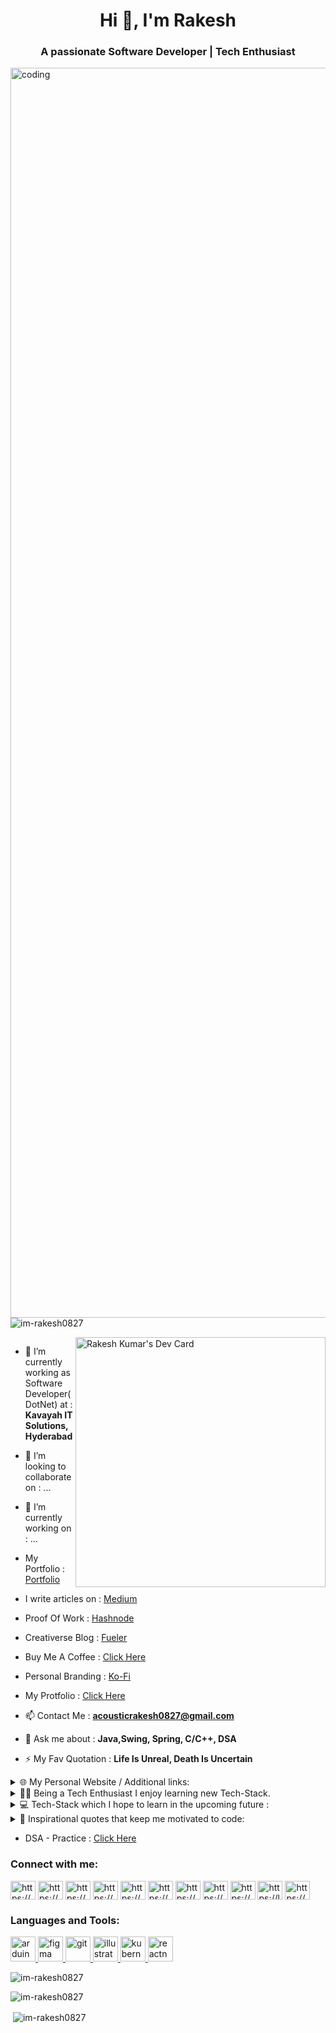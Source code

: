 <h1 align="center">Hi 👋, I'm Rakesh</h1>
<h3 align="center">A passionate Software Developer | Tech Enthusiast</h3>
<div>
    <img align="left" alt="coding" width="2000"
    src="https://hnwebmarketingseo.files.wordpress.com/2018/06/giphy.gif?w=1108">
<p align="left"> <img
        src="https://komarev.com/ghpvc/?username=im-rakesh0827&label=Profile%20views&color=0e75b6&style=flat"
        alt="im-rakesh0827" /> </p>
</div>
<div>
    <a href="https://app.daily.dev/im_rakesh0827"><img src="https://api.daily.dev/devcards/af8267d7f3354450901bc26ab429a635.png?r=kx1" width="400"   align="right" alt="Rakesh Kumar's Dev Card"/></a>
</div>

<p align="left"> <a href="https://twitter.com/" target="blank"><img
            src="https://img.shields.io/twitter/follow/?logo=twitter&style=for-the-badge" alt="" /></a> </p>

- 🌱 I’m currently working as Software Developer(DotNet) at : **Kavayah IT Solutions, Hyderabad**

- 👯 I’m looking to collaborate on : ...

- 🔭 I’m currently working on : ...<!-- [E-Voting System](https://github.com/im-rakesh0827/E-Voting-System) -->

<!-- - 🤝 I’m looking for help with [E-Voting System](https://github.com/im-rakesh0827/E-Voting-System) -->

- My Portfolio : [Portfolio](https://im-rakesh0827.github.io/Portfolio-Website/)

- I write articles on : [Medium](https://medium.com/@im-rakesh0827)

- Proof Of Work : [Hashnode](https://hashnode.com/@imrakesh0827)

- Creativerse Blog : [Fueler](https://fueler.io/im_rakesh0827)

- Buy Me A Coffee : [Click Here](https://www.buymeacoffee.com/im_rakesh0827)

- Personal Branding : [Ko-Fi](https://ko-fi.com/im_rakesh0827) 

- My Protfolio : [Click Here](https://im-rakesh0827.github.io/Portfolio-Website/)

- 📫 Contact Me : **acousticrakesh0827@gmail.com**

- 💬 Ask me about : **Java,Swing, Spring, C/C++, DSA**

- ⚡ My Fav Quotation : **Life Is Unreal, Death Is Uncertain**

<details>
    <summary>🌐 My Personal Website / Additional links: </summary>
    <br />
    <div>
        <a href="https://github.com/im-rakesh0827"><img
                src="https://img.shields.io/badge/Personal Site-100000?style=for-the-badge&logo=github&logoColor=white" /></a>
        <a href="https://im-rakesh0827.github.io/Portfolio-Website/"><img
                src="https://img.shields.io/badge/Scratch%20Portfolio-4D97FF?style=for-the-badge&logo=Scratch&logoColor=white" /></a>
    </div>
</details>

<details>
    <summary>
        👨‍💻 Being a Tech Enthusiast I enjoy learning new Tech-Stack.
    </summary>
    <br />
    <div>
        <img src="https://img.shields.io/badge/Java-007ACC?style=for-the-badge&logo=java&logoColor=white" />
        <img src="https://img.shields.io/badge/CPP-007ACC?style=for-the-badge&logo=cplusplus&logoColor=white" />
        <img src="https://img.shields.io/badge/MySQL-478CBF?style=for-the-badge&logo=mysql&logoColor=white" />
        <img src="https://img.shields.io/badge/HTML5-F16529?style=for-the-badge&logo=html5&logoColor=white" />
        <img src="https://img.shields.io/badge/CSS3-1572B6?style=for-the-badge&logo=css&logoColor=white" />
        <img src="https://img.shields.io/badge/JavaScript-F7DF1E?style=for-the-badge&logo=javascript&logoColor=white" />
        <img src="https://img.shields.io/badge/Spring-007ACC?style=for-the-badge&logo=Spring-007ACC&logoColor=white" />
        <img
            src="https://img.shields.io/badge/Spring Boot-007ACC?style=for-the-badge&logo=spring-boot&logoColor=white" />
        <img src="https://img.shields.io/badge/Netlify-00C7B7?style=for-the-badge&logo=netlify&logoColor=white" />
        <img src="https://img.shields.io/badge/Heroku-430098?style=for-the-badge&logo=heroku&logoColor=white" />
        <img src="https://img.shields.io/badge/Git-F05032?style=for-the-badge&logo=git&logoColor=white" />
        <img src="https://img.shields.io/badge/Postman-FF6C37?style=for-the-badge&logo=Postman&logoColor=white" />
        <img
            src="https://img.shields.io/badge/IntelliJ%20Idea-0078D4?style=for-the-badge&logo=IntelliJ&logoColor=white" />
        <img
            src="https://img.shields.io/badge/VS%20Code-0078D4?style=for-the-badge&logo=visual%20studio%20code&logoColor=white" />
    </div>
</details>

<details>
    <summary>
        💻 Tech-Stack which I hope to learn in the upcoming future :
    </summary>
    <br />
    <div>
        <img src="https://img.shields.io/badge/React-20232A?style=for-the-badge&logo=react&logoColor=white" />
        <img src="https://img.shields.io/badge/Express.js-404D59?style=for-the-badge&logo=express&logoColor=white" />
        <img src="https://img.shields.io/badge/Node.js-43853D?style=for-the-badge&logo=node.js&logoColor=white" />
        <img src="https://img.shields.io/badge/Bootstrap-563D7C?style=for-the-badge&logo=bootstrap&logoColor=white" />
        <img src="https://img.shields.io/badge/Material%20UI-007FFF?style=for-the-badge&logo=mui&logoColor=white" />
        <img src="https://img.shields.io/badge/Next.js-000000?style=for-the-badge&logo=nextdotjs&logoColor=white" />
        <img src="https://img.shields.io/badge/Firebase-FF9900?style=for-the-badge&logo=firebase&logoColor=white" />
        <img src="https://img.shields.io/badge/AI/ML-262c3e?style=for-the-badge&logo=probot&logoColor=white" />
        <img src="https://img.shields.io/badge/Swift-FA7343?style=for-the-badge&logo=swift&logoColor=white" />
        <img
            src="https://img.shields.io/badge/Swift%20Playgrounds-FA7343?style=for-the-badge&logo=swift&logoColor=white" />
        <img src="https://img.shields.io/badge/Python-239120?style=for-the-badge&logo=python&logoColor=white" />
        <img src="https://img.shields.io/badge/React_Native-20232A?style=for-the-badge&logo=react&logoColor=61DAFB" />
        <img src="https://img.shields.io/badge/Redux-593D88?style=for-the-badge&logo=redux&logoColor=white">
        <img src="https://img.shields.io/badge/storybook-FF4785?style=for-the-badge&logo=storybook&logoColor=white">
        <img src="https://img.shields.io/badge/Gatsby-663399?style=for-the-badge&logo=gatsby&logoColor=white" />
        <img
            src="https://img.shields.io/badge/Semantic%20UI-35BDB2?style=for-the-badge&logo=semanticuireact&logoColor=white" />
        <img src="https://img.shields.io/badge/Dart-0175C2?style=for-the-badge&logo=dart&logoColor=white" />
        <img src="https://img.shields.io/badge/Flutter-02569B?style=for-the-badge&logo=flutter&logoColor=white" />
        <img src="https://img.shields.io/badge/Ruby-CC342D?style=for-the-badge&logo=ruby&logoColor=white" />
        <img
            src="https://img.shields.io/badge/Ruby_on_Rails-CC0000?style=for-the-badge&logo=ruby-on-rails&logoColor=white" />
        <img src="https://img.shields.io/badge/Twine-1ED760?style=for-the-badge&logo=payoneer&logoColor=white" />
        <img
            src="https://img.shields.io/badge/Sugarcube-F34E68?style=for-the-badge&logo=hack-the-box&logoColor=white" />
        <img src="https://img.shields.io/badge/Phaser.js-F15B2A?style=for-the-badge&logo=starship&logoColor=white" />
        <img src="https://img.shields.io/badge/GDevelop-007DB8?style=for-the-badge&logo=Gitee&logoColor=white" />
        <img src="https://img.shields.io/badge/Solidity-e6e6e6?style=for-the-badge&logo=solidity&logoColor=black" />
        <a href="https://ethereum.org/en/web3/"><img src="https://img.shields.io/badge/Web3.js-F16822?style=for-the-badge&logo=web3.js&logoColor=white" /></a>
        <img src="https://img.shields.io/badge/Supabase-181818?style=for-the-badge&logo=supabase&logoColor=white" />
    </div>
</details>



<details>
    <summary>💬 Inspirational quotes that keep me motivated to code:</summary>
    <br />
    <ul>
        <li id="quote2021">
            <i>
                The key to success in life is having that lifelong passion for learning that extends beyond good grades
                &
                test scores. @2022 🎓
            </i>
        </li>
        <br />
        <li id="quote2022">
            <i>
                To become a great software developer, you must continuously read, learn, and code 📚.
            </i>
        </li>
        <br />
        <li id="quote2023">
            <i>
                Software development changed my life. Now, I want to use software development to change the lives of
                others.
            </i>
        </li>
    </ul>
</details>

<!--
- 📄 Resume : [Click Here](https://drive.google.com/file/d/1OIksM5MNMzDVDapXMjpe_rfRhZHDM6yy/view?usp=share_link)
-->
- DSA - Practice : [Click Here](https://www.techinterviewhandbook.org/grind75?weeks=26&hours=10&difficulty=Medium&difficulty=Hard&difficulty=Easy)

<h3 align="left">Connect with me:</h3>
<p align="left">
    <a href="https://linkedin.com/in/https://www.linkedin.com/in/im-rakesh0827/" target="blank"><img align="center"
            src="https://raw.githubusercontent.com/rahuldkjain/github-profile-readme-generator/master/src/images/icons/Social/linked-in-alt.svg"
            alt="https://www.linkedin.com/in/im-rakesh0827/" height="30" width="40" /></a>
    <a href="https://stackoverflow.com/users/https://stackoverflow.com/users/13960854/rakesh-kumar" target="blank"><img
            align="center"
            src="https://raw.githubusercontent.com/rahuldkjain/github-profile-readme-generator/master/src/images/icons/Social/stack-overflow.svg"
            alt="https://stackoverflow.com/users/13960854/rakesh-kumar" height="30" width="40" /></a>
    <a href="https://kaggle.com/https://www.kaggle.com/imrakesh0827" target="blank"><img align="center"
            src="https://raw.githubusercontent.com/rahuldkjain/github-profile-readme-generator/master/src/images/icons/Social/kaggle.svg"
            alt="https://www.kaggle.com/imrakesh0827" height="30" width="40" /></a>
    <a href="https://fb.com/https://www.facebook.com/im.rakesh0827" target="blank"><img align="center"
            src="https://raw.githubusercontent.com/rahuldkjain/github-profile-readme-generator/master/src/images/icons/Social/facebook.svg"
            alt="https://www.facebook.com/im.rakesh0827" height="30" width="40" /></a>
    <a href="https://instagram.com/https://www.instagram.com/im_rakesh0827/" target="blank"><img align="center"
            src="https://raw.githubusercontent.com/rahuldkjain/github-profile-readme-generator/master/src/images/icons/Social/instagram.svg"
            alt="https://www.instagram.com/im_rakesh0827/" height="30" width="40" /></a>
    <a href="https://hashnode.com/https://hashnode.com/@imrakesh0827" target="blank"><img align="center"
            src="https://raw.githubusercontent.com/rahuldkjain/github-profile-readme-generator/master/src/images/icons/Social/hashnode.svg"
            alt="https://hashnode.com/@imrakesh0827" height="30" width="40" /></a>
    <a href="https://medium.com/https://medium.com/@im-rakesh0827" target="blank"><img align="center"
            src="https://raw.githubusercontent.com/rahuldkjain/github-profile-readme-generator/master/src/images/icons/Social/medium.svg"
            alt="https://medium.com/@im-rakesh0827" height="30" width="40" /></a>
    <a href="https://www.codechef.com/users/https://www.codechef.com/users/rakesh_0827" target="blank"><img
            align="center" src="https://cdn.jsdelivr.net/npm/simple-icons@3.1.0/icons/codechef.svg"
            alt="https://www.codechef.com/users/rakesh_0827" height="30" width="40" /></a>
    <a href="https://www.hackerrank.com/https://www.hackerrank.com/im_rakesh0827" target="blank"><img align="center"
            src="https://raw.githubusercontent.com/rahuldkjain/github-profile-readme-generator/master/src/images/icons/Social/hackerrank.svg"
            alt="https://www.hackerrank.com/im_rakesh0827" height="30" width="40" /></a>
    <a href="https://www.leetcode.com/https://leetcode.com/im_rakesh0827/" target="blank"><img align="center"
            src="https://raw.githubusercontent.com/rahuldkjain/github-profile-readme-generator/master/src/images/icons/Social/leet-code.svg"
            alt="https://leetcode.com/im_rakesh0827/" height="30" width="40" /></a>
    <a href="https://auth.geeksforgeeks.org/user/https://auth.geeksforgeeks.org/user/im_rakesh0827/" target="blank"><img
            align="center"
            src="https://raw.githubusercontent.com/rahuldkjain/github-profile-readme-generator/master/src/images/icons/Social/geeks-for-geeks.svg"
            alt="https://auth.geeksforgeeks.org/user/im_rakesh0827/" height="30" width="40" /></a>
</p>


<h3 align="left">Languages and Tools:</h3>
<p align="left">
    <a href="https://www.arduino.cc/" target="_blank" rel="noreferrer"> <img
            src="https://cdn.worldvectorlogo.com/logos/arduino-1.svg" alt="arduino" width="40" height="40" />
    </a>
    <a href="https://www.figma.com/" target="_blank" rel="noreferrer"> <img
            src="https://www.vectorlogo.zone/logos/figma/figma-icon.svg" alt="figma" width="40" height="40" /> </a> <a
        href="https://git-scm.com/" target="_blank" rel="noreferrer">
        <img src="https://www.vectorlogo.zone/logos/git-scm/git-scm-icon.svg" alt="git" width="40" height="40" /> </a>
    <a href="https://www.adobe.com/in/products/illustrator.html" target="_blank" rel="noreferrer"> <img
            src="https://www.vectorlogo.zone/logos/adobe_illustrator/adobe_illustrator-icon.svg" alt="illustrator"
            width="40" height="40" /> </a>
    <a href="https://kubernetes.io" target="_blank" rel="noreferrer"> <img
            src="https://www.vectorlogo.zone/logos/kubernetes/kubernetes-icon.svg" alt="kubernetes" width="40"
            height="40" /> </a>
    <a href="https://reactnative.dev/" target="_blank" rel="noreferrer"> <img
            src="https://reactnative.dev/img/header_logo.svg" alt="reactnative" width="40" height="40" /> </a>
    
<p><img align="center" src="https://github-readme-streak-stats.herokuapp.com/?user=im-rakesh0827&"
        alt="im-rakesh0827" /></p><p><img align="center"
        src="https://github-readme-stats.vercel.app/api?username=im-rakesh0827&show_icons=true&locale=en"
        alt="im-rakesh0827" /></p>
<p>&nbsp;<img align="center"
        src="https://github-readme-stats.vercel.app/api/top-langs?username=im-rakesh0827&show_icons=true&locale=en&layout=compact"
        alt="im-rakesh0827" /></p>

